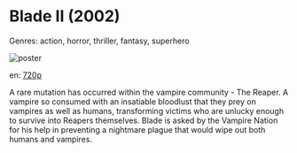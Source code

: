 # Blade II (2002)

Genres: action, horror, thriller, fantasy, superhero

![poster](http://image.tmdb.org/t/p/w500/jlURNpXCMK830CsGRd939PJLh8c.jpg)

en:
  [720p](magnet:?xt=urn:btih:3B501B15A5AB6EC52FF01B9721C4101CFC74823A&tr=udp://glotorrents.pw:6969/announce&tr=udp://tracker.opentrackr.org:1337/announce&tr=udp://torrent.gresille.org:80/announce&tr=udp://tracker.openbittorrent.com:80&tr=udp://tracker.coppersurfer.tk:6969&tr=udp://tracker.leechers-paradise.org:6969&tr=udp://p4p.arenabg.ch:1337&tr=udp://tracker.internetwarriors.net:1337)
  


A rare mutation has occurred within the vampire community - The Reaper. A vampire so consumed with an insatiable bloodlust that they prey on vampires as well as humans, transforming victims who are unlucky enough to survive into Reapers themselves. Blade is asked by the Vampire Nation for his help in preventing a nightmare plague that would wipe out both humans and vampires.